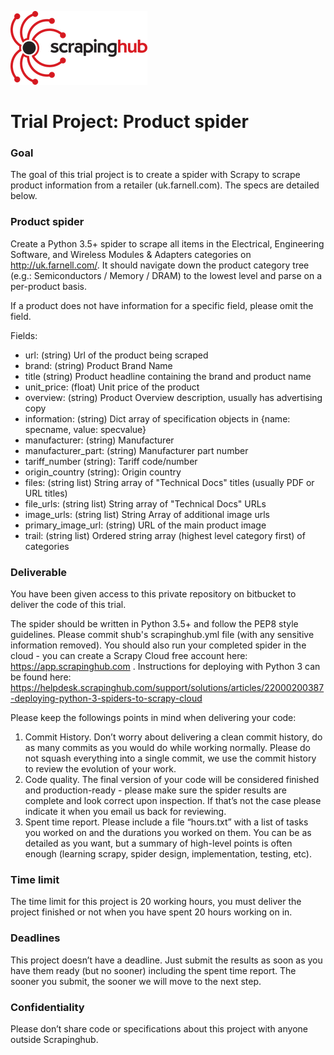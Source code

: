 ![Scrapinghub logo](scrapinghub.png)

# Trial Project: Product spider #

### Goal ###

The goal of this trial project is to create a spider with Scrapy to scrape product information from a retailer (uk.farnell.com). The specs are detailed below.

### Product spider ###

Create a Python 3.5+ spider to scrape all items in the Electrical, Engineering Software, and Wireless Modules & Adapters categories on http://uk.farnell.com/.
It should navigate down the product category tree (e.g.: Semiconductors / Memory / DRAM) to the lowest level and parse on a per-product basis.

If a product does not have information for a specific field, please omit the field.

Fields:

* url: (string) Url of the product being scraped
* brand: (string) Product Brand Name
* title (string) Product headline containing the brand and product name
* unit_price: (float) Unit price of the product
* overview: (string) Product Overview description, usually has advertising copy
* information: (string) Dict array of specification objects in {name: specname, value: specvalue}
* manufacturer: (string) Manufacturer
* manufacturer_part: (string) Manufacturer part number
* tariff_number (string): Tariff code/number
* origin_country (string): Origin country
* files: (string list) String array of "Technical Docs" titles (usually PDF or URL titles)
* file_urls: (string list) String array of "Technical Docs" URLs
* image_urls: (string list) String Array of additional image urls
* primary_image_url: (string) URL of the main product image
* trail: (string list) Ordered string array (highest level category first) of categories

### Deliverable ###

You have been given access to this private repository on bitbucket to deliver the code of this trial.

The spider should be written in Python 3.5+ and follow the PEP8 style guidelines.  Please commit shub's scrapinghub.yml file (with any sensitive information removed).  You should also run your completed spider in the cloud - you can create a Scrapy Cloud free account here: https://app.scrapinghub.com .  Instructions for deploying with Python 3 can be found here: https://helpdesk.scrapinghub.com/support/solutions/articles/22000200387-deploying-python-3-spiders-to-scrapy-cloud


Please keep the followings points in mind when delivering your code:

1. Commit History. Don’t worry about delivering a clean commit history, do as many commits as you would do while working normally. Please do not squash everything into a single commit, we use the commit history to review the evolution of your work.
2. Code quality. The final version of your code will be considered finished and production-ready - please make sure the spider results are complete and look correct upon inspection. If that’s not the case please indicate it when you email us back for reviewing.
3. Spent time report. Please include a file “hours.txt” with a list of tasks you worked on and the durations you worked on them. You can be as detailed as you want, but a summary of high-level points is often enough (learning scrapy, spider design, implementation, testing, etc).

### Time limit ###

The time limit for this project is 20 working hours, you must deliver the project finished or not when you have spent 20 hours working on in.

### Deadlines ###

This project doesn’t have a deadline. Just submit the results as soon as you have them ready (but no sooner) including the spent time report. The sooner you submit, the sooner we will move to the next step.

### Confidentiality ###

Please don’t share code or specifications about this project with anyone outside Scrapinghub.
